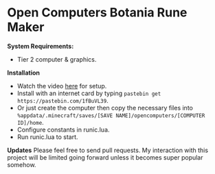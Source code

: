 Open Computers Botania Rune Maker
=================================

**System Requirements:**
- Tier 2 computer & graphics.

**Installation**
- Watch the video [here](https://youtu.be/U3wnCnLW-Ww?t=10m40s) for setup.
- Install with an internet card by typing `pastebin get https://pastebin.com/1fBuVL39`.
- Or just create the computer then copy the necessary files into `%appdata/.minecraft/saves/[SAVE NAME]/opencomputers/[COMPUTER ID]/home`.
- Configure constants in runic.lua.
- Run runic.lua to start.

**Updates**
Please feel free to send pull requests. My interaction with this project will be limited going forward unless it becomes super popular somehow.